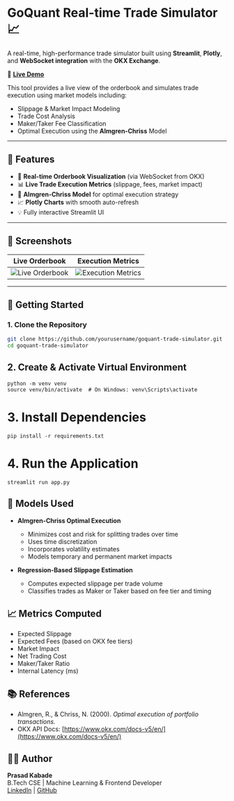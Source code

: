 # GoQuant Real-time Trade Simulator 📈

A real-time, high-performance trade simulator built using **Streamlit**, **Plotly**, and **WebSocket integration** with the **OKX Exchange**.

🚀 **[Live Demo](https://prasad26-cse-assignment-goquant-app-wu9e9s.streamlit.app/)**

This tool provides a live view of the orderbook and simulates trade execution using market models including:
- Slippage & Market Impact Modeling
- Trade Cost Analysis
- Maker/Taker Fee Classification
- Optimal Execution using the **Almgren-Chriss** Model

---

## 🔧 Features

- 📡 **Real-time Orderbook Visualization** (via WebSocket from OKX)
- 📊 **Live Trade Execution Metrics** (slippage, fees, market impact)
- 🧠 **Almgren-Chriss Model** for optimal execution strategy
- 📈 **Plotly Charts** with smooth auto-refresh
- 💡 Fully interactive Streamlit UI

---

## 📸 Screenshots

| Live Orderbook                             | Execution Metrics                          |
|-------------------------------------------|-------------------------------------------|
| ![Live Orderbook](https://github.com/user-attachments/assets/79a561d7-1d7a-468d-8a4c-0a1e821f39a0.png) | ![Execution Metrics](https://github.com/user-attachments/assets/6a56aeb6-9c8b-48df-a165-3b7f3875fcad.png) |


---

## 🚀 Getting Started

### 1. Clone the Repository

```bash
git clone https://github.com/yourusername/goquant-trade-simulator.git
cd goquant-trade-simulator
```
## 2. Create & Activate Virtual Environment
```
python -m venv venv
source venv/bin/activate  # On Windows: venv\Scripts\activate
```
# 3. Install Dependencies
```
pip install -r requirements.txt
```
# 4. Run the Application
```
streamlit run app.py
```
## 🧠 Models Used

- **Almgren-Chriss Optimal Execution**  
  - Minimizes cost and risk for splitting trades over time  
  - Uses time discretization  
  - Incorporates volatility estimates  
  - Models temporary and permanent market impacts  

- **Regression-Based Slippage Estimation**  
  - Computes expected slippage per trade volume  
  - Classifies trades as Maker or Taker based on fee tier and timing  


## 📈 Metrics Computed

- Expected Slippage  
- Expected Fees (based on OKX fee tiers)  
- Market Impact  
- Net Trading Cost  
- Maker/Taker Ratio  
- Internal Latency (ms)  


## 📚 References

- Almgren, R., & Chriss, N. (2000). *Optimal execution of portfolio transactions.*  
- OKX API Docs: [https://www.okx.com/docs-v5/en/](https://www.okx.com/docs-v5/en/)  


## 🧑‍💻 Author

**Prasad Kabade**  
B.Tech CSE | Machine Learning & Frontend Developer  
[LinkedIn](https://www.linkedin.com/in/prasadkabade) | [GitHub](https://github.com/prasadkabade)

